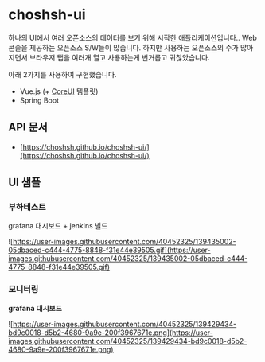 # choshsh-ui

하나의 UI에서 여러 오픈소스의 데이터를 보기 위해 시작한 애플리케이션입니다..
Web 콘솔을 제공하는 오픈소스 S/W들이 많습니다. 하지만 사용하는 오픈소스의 수가 많아지면서 브라우저 탭을 여러개 열고 사용하는게 번거롭고 귀찮았습니다.

아래 2가지를 사용하여 구현했습니다.

- Vue.js (+ [CoreUI](https://coreui.io/docs/getting-started/introduction/) 템플릿)
- Spring Boot

## API 문서

- [https://choshsh.github.io/choshsh-ui/](https://choshsh.github.io/choshsh-ui/)

## UI 샘플

### 부하테스트

grafana 대시보드 + jenkins 빌드

![https://user-images.githubusercontent.com/40452325/139435002-05dbaced-c444-4775-8848-f31e44e39505.gif](https://user-images.githubusercontent.com/40452325/139435002-05dbaced-c444-4775-8848-f31e44e39505.gif)

### 모니터링

**grafana 대시보드**

![https://user-images.githubusercontent.com/40452325/139429434-bd9c0018-d5b2-4680-9a9e-200f3967671e.png](https://user-images.githubusercontent.com/40452325/139429434-bd9c0018-d5b2-4680-9a9e-200f3967671e.png)